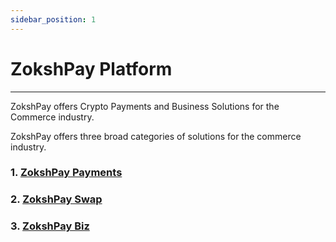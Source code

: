 ```yaml
---
sidebar_position: 1
---
```


# ZokshPay Platform
---

ZokshPay offers Crypto Payments and Business Solutions for the Commerce industry.

ZokshPay offers three broad categories of solutions for the commerce industry.

### 1. [ZokshPay Payments](zokshpay-payments.md)

### 2. [ZokshPay Swap](zokshpay-swap.md)

### 3. [ZokshPay Biz](zokshpay-biz.md)



